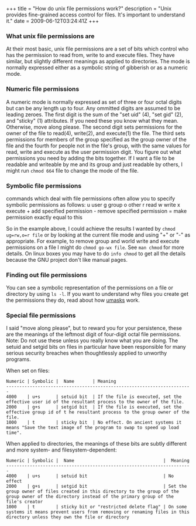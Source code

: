 +++
title = "How do unix file permissions work?"
description = "Unix provides fine-grained access control for files. It's important to understand it."
date = 2009-06-12T03:24:41Z
+++


### What unix file permissions are

At their most basic, unix file permissions are a set of bits which
control who has the permission to read from, write to and execute
files. They have similar, but slightly different meanings as applied to
directories. The mode is normally expressed either as a symbolic string
of gibberish or as a numeric mode.

### Numeric file permissions

A numeric mode is normally expressed as set of three or four octal
digits but can be any length up to four. Any ommitted digits are
assumed to be leading zeroes. The first digit is the sum of the "set
uid" (4), "set gid" (2), and "sticky" (1) attributes. If you need these
you know what they mean. Otherwise, move along please. The second digit
sets permissions for the owner of the file to read(4), write(2), and
execute(1) the file. The third sets permissions for members of the
group specified as the group owner of the file and the fourth for
people not in the file's group, with the same values for read, write
and execute as the user permission digit. You figure out what
permissions you need by adding the bits together. If I want a file to
be readable and writeable by me and its group and just readable by
others, I might run `chmod 664` file to change the mode of the file.

### Symbolic file permissions

commands which deal with file permissions often allow you to specify
symbolic permissions as follows: u user g group o other r read w write
x execute + add specified permission - remove specified permission =
make permission exactly equal to this

So in the example above, I could achieve the results I wanted by
`chmod ug=rw,o=r file` or by looking at the current file mode and using "+" or
"-" as appropriate. For example, to remove group and world write and
execute permissions on a file I might do `chmod go-wx file`. See `man chmod`
for more details. On linux boxes you may have to do `info chmod` to
get all the details because the GNU project don't like manual pages.

### Finding out file permissions

You can see a symbolic representation of the permissions on a file or
directory by using `ls -l`. If you want to understand why files you
create get the permissions they do, read about how [umasks][5] work.

### Special file permissions

I said "move along please", but to reward you for your persistence,
these are the meanings of the leftmost digit of four-digit octal file
permissions. Note: Do not use these unless you really know what you are
doing. The setuid and setgid bits on files in particular have been
responsible for many serious security breaches when thoughtlessly
applied to unworthy programs.

When set on files:

```
Numeric | Symbolic |  Name       | Meaning
-----------------------------------------------------------------------
4000    | u+s      | setuid bit  | If the file is executed, set the effective user id of the resultant process to the owner of the file.
2000    | g+s      | setgid bit  | If the file is executed, set the effective group id of t he resultant process to the group owner of the file.
1000    | t        | sticky bit  | No effect. On ancient systems it means "Save the text image of the program to swap to speed up load time".
```

When applied to directories, the meanings of these bits are subtly
different and more system- and filesystem-dependent:

```
Numeric | Symbolic |  Name                                  |  Meaning
-----------------------------------------------------------------------
4000    | u+s      | setuid bit                             | No effect
2000    | g+s      | setgid bit                             | Set the group owner of files created in this directory to the group of the group owner of the directory instead of the primary group of the file's creator
1000    | t        | sticky bit or "restricted delete flag" | On some systems it means prevent users from removing or renaming files in this directory unless they own the file or directory
```

[5]: http://www.uncarved.com/blog/umasks.mrk
